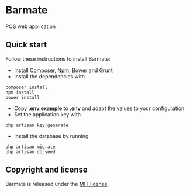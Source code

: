 # Barmate

POS web application

## Quick start

Follow these instructions to install Barmate:

* Install [Composer](https://getcomposer.org/), [Npm](https://www.npmjs.com/), [Bower](http://bower.io/) and [Grunt](http://gruntjs.com/)
* Install the dependencies with
```
composer install
npm install
bower install
```
* Copy **.env.example** to **.env** and adapt the values to your configuration
* Set the application key with
```
php artisan key:generate
```
* Install the database by running
```
php artisan migrate
php artisan db:seed
```

## Copyright and license

Barmate is released under the [MIT license](https://github.com/Saluki/Barmate/blob/master/LICENSE).